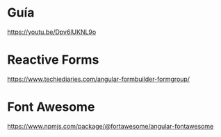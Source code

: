 # Guía

https://youtu.be/Dpv6lUKNL9o

# Reactive Forms

https://www.techiediaries.com/angular-formbuilder-formgroup/

# Font Awesome

https://www.npmjs.com/package/@fortawesome/angular-fontawesome
